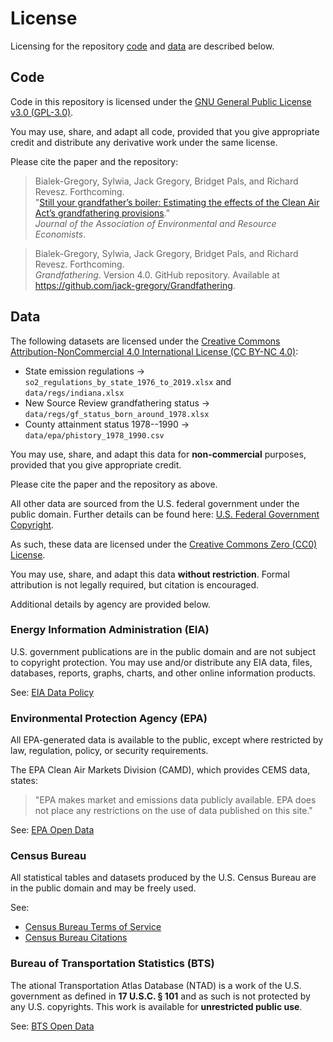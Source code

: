 # License

Licensing for the repository [code](#code) and [data](#data) are described below.


## Code

Code in this repository is licensed under the 
[GNU General Public License v3.0 (GPL-3.0)](https://www.gnu.org/licenses/gpl-3.0.html).

You may use, share, and adapt all code, provided that you give appropriate credit and 
distribute any derivative work under the same license.

Please cite the paper and the repository:

> Bialek-Gregory, Sylwia, Jack Gregory, Bridget Pals, and Richard Revesz.  Forthcoming.  
> "[Still your grandfather’s boiler: Estimating the effects of the Clean Air Act’s grandfathering provisions](https://www.journals.uchicago.edu/doi/10.1086/734214)."  
> *Journal of the Association of Environmental and Resource Economists*.

> Bialek-Gregory, Sylwia, Jack Gregory, Bridget Pals, and Richard Revesz.  Forthcoming.  
> *Grandfathering*.  Version 4.0. GitHub repository. Available at 
> https://github.com/jack-gregory/Grandfathering.


## Data

The following datasets are licensed under the 
[Creative Commons Attribution-NonCommercial 4.0 International License (CC BY-NC 4.0)](https://creativecommons.org/licenses/by-nc/4.0/):

- State emission regulations $\longrightarrow$ `so2_regulations_by_state_1976_to_2019.xlsx` and `data/regs/indiana.xlsx`
- New Source Review grandfathering status $\longrightarrow$ `data/regs/gf_status_born_around_1978.xlsx`
- County attainment status 1978--1990 $\longrightarrow$ `data/epa/phistory_1978_1990.csv`

You may use, share, and adapt this data for **non-commercial** purposes, provided 
that you give appropriate credit.

Please cite the paper and the repository as above.

All other data are sourced from the U.S. federal government under the public domain.
Further details can be found here:
[U.S. Federal Government Copyright](https://www.usa.gov/government-copyright).

As such, these data are licensed under the 
[Creative Commons Zero (CC0) License](https://creativecommons.org/publicdomain/zero/1.0/).

You may use, share, and adapt this data **without restriction**. Formal attribution 
is not legally required, but citation is encouraged.

Additional details by agency are provided below.

### Energy Information Administration (EIA)

U.S. government publications are in the public domain and are not subject to 
copyright protection. You may use and/or distribute any EIA data, files, 
databases, reports, graphs, charts, and other online information products.

See: [EIA Data Policy](https://www.eia.gov/about/copyrights_reuse.php)

### Environmental Protection Agency (EPA)

All EPA-generated data is available to the public, except where restricted by 
law, regulation, policy, or security requirements.

The EPA Clean Air Markets Division (CAMD), which provides CEMS data, states:

> "EPA makes market and emissions data publicly available. EPA does not place 
> any restrictions on the use of data published on this site."

See: [EPA Open Data](https://www.epa.gov/open)

### Census Bureau

All statistical tables and datasets produced by the U.S. Census Bureau are in 
the public domain and may be freely used.

See: 

- [Census Bureau Terms of Service](https://www.census.gov/data/developers/about/terms-of-service.html)
- [Census Bureau Citations](https://www.census.gov/about/policies/citation.html)

### Bureau of Transportation Statistics (BTS)

The ational Transportation Atlas Database (NTAD) is a work of the U.S. government 
as defined in **17 U.S.C. § 101** and as such is not protected by any U.S. 
copyrights. This work is available for **unrestricted public use**.

See: [BTS Open Data](https://data.bts.gov)

